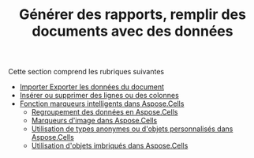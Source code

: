 ﻿---
title: Générer des rapports, remplir des documents avec des données
type: docs
weight: 40
url: /fr/net/generate-reports-populate-documents-with-data/
---
Cette section comprend les rubriques suivantes

- [Importer Exporter les données du document](/cells/fr/net/import-export-data-from-document/)
- [Insérer ou supprimer des lignes ou des colonnes](/cells/fr/net/insert-or-delete-rows-or-columns/)
- [Fonction marqueurs intelligents dans Aspose.Cells](/cells/fr/net/smart-markers-feature-in-aspose-cells/)
  - [Regroupement des données en Aspose.Cells](/cells/fr/net/grouping-data-in-aspose-cells/)
  - [Marqueurs d'image dans Aspose.Cells](/cells/fr/net/image-markers-in-aspose-cells/)
  - [Utilisation de types anonymes ou d'objets personnalisés dans Aspose.Cells](/cells/fr/net/using-anonymous-types-or-custom-objects-in-aspose-cells/)
  - [Utilisation d'objets imbriqués dans Aspose.Cells](/cells/fr/net/using-nested-objects-in-aspose-cells/)
